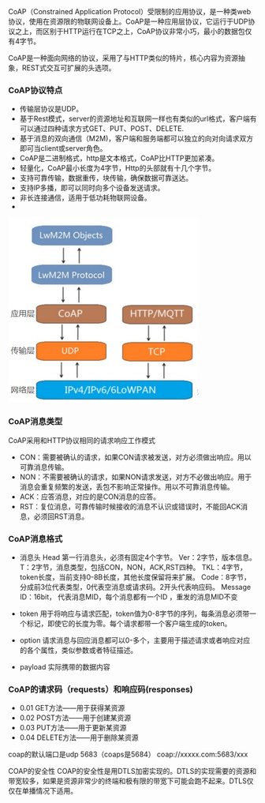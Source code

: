 CoAP（Constrained Application Protocol）受限制的应用协议，是一种类web协议，使用在资源限的物联网设备上。CoAP是一种应用层协议，它运行于UDP协议之上，而区别于HTTP运行在TCP之上，CoAP协议非常小巧，最小的数据包仅有4字节。

CoAP是一种面向网络的协议，采用了与HTTP类似的特片，核心内容为资源抽象，REST式交互可扩展的头选项。

### CoAP协议特点
* 传输层协议是UDP。
* 基于Rest模式，server的资源地址和互联网一样也有类似的url格式，客户端有可以通过四种请求方式GET、PUT、POST、DELETE.
* 基于消息的双向通信（M2M)，客户端和服务端都可以独立的向对向请求双方即可当client或server角色。
* CoAP是二进制格式，http是文本格式，CoAP比HTTP更加紧凑。
* 轻量化，CoAP最小长度为4字节，Http的头部就有十几个字节。
* 支持可靠传输，数据重传，块传输，确保数据可靠送达。
* 支持IP多播，即可以同时向多个设备发送请求。
* 非长连接通信，适用于低功耗物联网设备。
* 



![image-20211202155012025](物联网协议4.0.COAP.assets/image-20211202155012025.png)


### CoAP消息类型
CoAP采用和HTTP协议相同的请求响应工作模式
* CON：需要被确认的请求，如果CON请求被发送，对方必须做出响应。用以可靠消息传输。
* NON：不需要被确认的请求，如果NON请求发送，对方不必做出响应。用于消息会重复频繁的发送，丢包不影响正常操作。用以不可靠消息传输。
* ACK：应答消息，对应的是CON消息的应答。
* RST：复位消息，可靠传输时候接收的消息不认识或错误时，不能回ACK消息，必须回RST消息。


### CoAP消息格式
* 消息头 Head
    第一行消息头，必须有固定4个字节。
    Ver：2字节，版本信息。
    T：2字节，消息类型，包括CON，NON，ACK,RST四种。
    TKL：4字节，token长度，当前支持0-8B长度，其他长度保留将来扩展。
    Code：8字节，分成前3位代表类型，0代表空消息或请求码。2开头代表响应码。
    Message ID：16bit， 代表消息MID，每个消息都有一个ID ，重发的消息MID不变
* token 用于将响应与请求匹配，token值为0-8字节的序列，每条消息必须带一个标记，即使它的长度为零。每个请求都带一个客户端生成的token。

* option 请求消息与回应消息都可以0-多个，主要用于描述请求或者响应对应的各个属性，类似参数或者特征描述。

* payload 实际携带的数据内容



### CoAP的请求码（requests）和响应码(responses)

* 0.01 GET方法——用于获得某资源
* 0.02 POST方法——用于创建某资源
* 0.03 PUT方法——用于更新某资源
* 0.04 DELETE方法——用于删除某资源


coap的默认端口是udp 5683（coaps是5684）
coap://xxxxx.com:5683/xxx

COAP的安全性
COAP的安全性是用DTLS加密实现的。DTLS的实现需要的资源和带宽较多，如果是资源非常少的终端和极有限的带宽下可能会跑不起来。DTLS仅仅在单播情况下适用。

